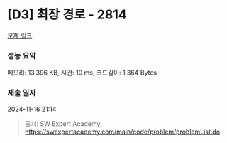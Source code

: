 # [D3] 최장 경로 - 2814 

[문제 링크](https://swexpertacademy.com/main/code/problem/problemDetail.do?contestProbId=AV7GOPPaAeMDFAXB) 

### 성능 요약

메모리: 13,396 KB, 시간: 10 ms, 코드길이: 1,364 Bytes

### 제출 일자

2024-11-16 21:14



> 출처: SW Expert Academy, https://swexpertacademy.com/main/code/problem/problemList.do